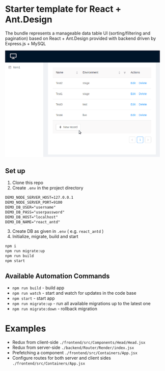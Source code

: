 # Starter template for React + Ant.Design

The bundle represents a manageable data table UI (sorting/filtering and pagination) based on React + Ant.Design
provided with backend driven by Express.js + MySQL

![Template in action](./docs/data-table-demo.gif)

## Set up
1) Clone this repo
2) Create `.env` in the project directory
```
DEMO_NODE_SERVER_HOST=127.0.0.1
DEMO_NODE_SERVER_PORT=9100
DEMO_DB_USER="username"
DEMO_DB_PASS="userpassword"
DEMO_DB_HOST="localhost"
DEMO_DB_NAME="react_antd"
```
3) Create DB as given in `.env` ( e.g. `react_antd` )
4) Initialize, migrate, build and start
```
npm i
npm run migrate:up
npm run build
npm start
```

## Available Automation Commands
- `npm run build` - build app
- `npm run watch` - start and watch for updates in the code base
- `npm start` - start app
- `npm run migrate:up` - run all available migrations up to the latest one
- `npm run migrate:down` - rollback migration

# Examples
- Redux from client-side `./frontend/src/Components/Head/Head.jsx`
- Redux from server-side `./backend/Router/Render/index.jsx`
- Prefetching a component `./frontend/src/Containers/App.jsx`
- Configure routes for both server and client sides `./frontend/src/Containers/App.jsx`